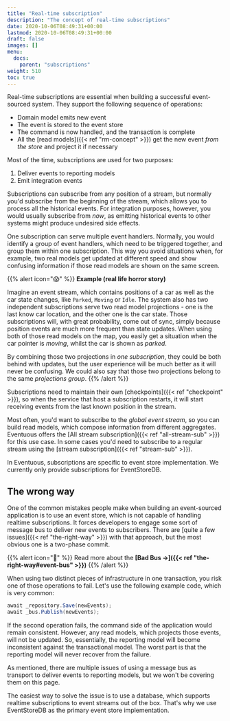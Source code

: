 ```yaml
---
title: "Real-time subscription"
description: "The concept of real-time subscriptions"
date: 2020-10-06T08:49:31+00:00
lastmod: 2020-10-06T08:49:31+00:00
draft: false
images: []
menu:
  docs:
    parent: "subscriptions"
weight: 510
toc: true
---
```


Real-time subscriptions are essential when building a successful event-sourced system. They support the following sequence of operations:

- Domain model emits new event
- The event is stored to the event store
- The command is now handled, and the transaction is complete
- All the [read models]({{< ref "rm-concept" >}}) get the new event _from the store_ and project it if necessary

Most of the time, subscriptions are used for two purposes:
1. Deliver events to reporting models
1. Emit integration events

Subscriptions can subscribe from any position of a stream, but normally you'd subscribe from the beginning of the stream, which allows you to process all the historical events. For integration purposes, however, you would usually subscribe from _now_, as emitting historical events to other systems might produce undesired side effects.

One subscription can serve multiple event handlers. Normally, you would identify a group of event handlers, which need to be triggered together, and group them within one subscription. This way you avoid situations when, for example, two real models get updated at different speed and show confusing information if those read models are shown on the same screen.

{{% alert icon="😱" %}}
**Example (real life horror story)**

Imagine an event stream, which contains positions of a car as well as the car state changes, like `Parked`, `Moving` or `Idle`. The system also has two independent subscriptions serve two read model projections - one is the last know car location, and the other one is the car state. Those subscriptions will, with great probability, come out of sync, simply because position events are much more frequent than state updates. When using both of those read models on the map, you easily get a situation when the car pointer is _moving_, whilst the car is shown as _parked_.

By combining those two projections in _one subscription_, they could be both behind with updates, but the user experience will be much better as it will never be confusing. We could also say that those two projections belong to the same _projections group_.
{{% /alert %}}

Subscriptions need to maintain their own [checkpoints]({{< ref "checkpoint" >}}), so when the service that host a subscription restarts, it will start receiving events from the last known position in the stream.

Most often, you'd want to subscribe to the _global event stream_, so you can build read models, which compose information from different aggregates. Eventuous offers the [All stream subscription]({{< ref "all-stream-sub" >}}) for this use case. In some cases you'd need to subscribe to a regular stream using the [stream subscription]({{< ref "stream-sub" >}}).

In Eventuous, subscriptions are specific to event store implementation. We currently only provide subscriptions for EventStoreDB.

## The wrong way

One of the common mistakes people make when building an event-sourced application is to use an event store, which is not capable of handling realtime subscriptions. It forces developers to engage some sort of message bus to deliver new events to subscribers. There are [quite a few issues]({{< ref "the-right-way" >}}) with that approach, but the most obvious one is a two-phase commit.

{{% alert icon="📍" %}}
Read more about the **[Bad Bus →]({{< ref "the-right-way#event-bus" >}})**
{{% /alert %}}

When using two distinct pieces of infrastructure in one transaction, you risk one of those operations to fail. Let's use the following example code, which is very common:

```csharp
await _repository.Save(newEvents);
await _bus.Publish(newEvents);
```

If the second operation fails, the command side of the application would remain consistent. However, any read models, which projects those events, will not be updated. So, essentially, the reporting model will become inconsistent against the transactional model. The worst part is that the reporting model will never recover from the failure.

As mentioned, there are multiple issues of using a message bus as transport to deliver events to reporting models, but we won't be covering them on this page.

The easiest way to solve the issue is to use a database, which supports realtime subscriptions to event streams out of the box. That's why we use EventStoreDB as the primary event store implementation.
